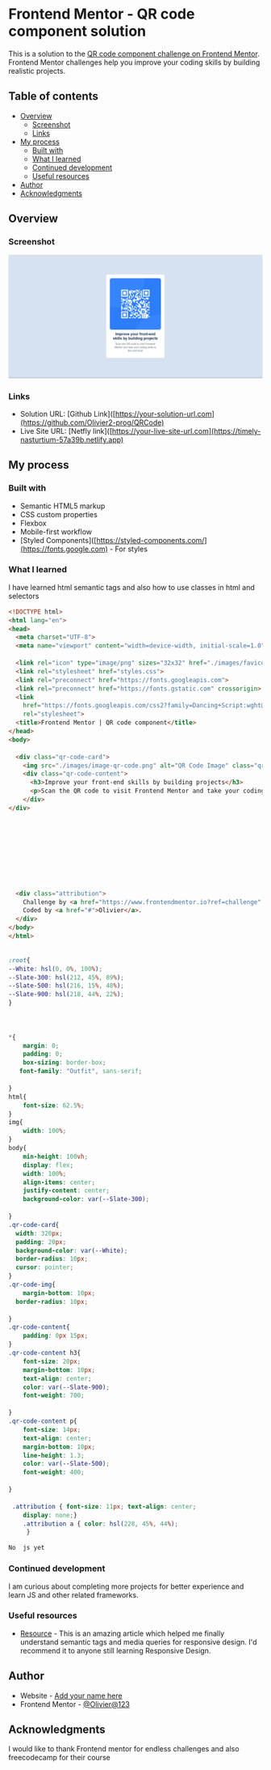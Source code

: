 # Frontend Mentor - QR code component solution

This is a solution to the [QR code component challenge on Frontend Mentor](https://www.frontendmentor.io/challenges/qr-code-component-iux_sIO_H). Frontend Mentor challenges help you improve your coding skills by building realistic projects. 

## Table of contents

- [Overview](#overview)
  - [Screenshot](#screenshot)
  - [Links](#links)
- [My process](#my-process)
  - [Built with](#built-with)
  - [What I learned](#what-i-learned)
  - [Continued development](#continued-development)
  - [Useful resources](#useful-resources)
- [Author](#author)
- [Acknowledgments](#acknowledgments)


## Overview

### Screenshot

![preview of the project](image.png)




### Links

- Solution URL: [Github Link]([https://your-solution-url.com](https://github.com/Olivier2-prog/QRCode)
- Live Site URL: [Netfly link]([https://your-live-site-url.com](https://timely-nasturtium-57a39b.netlify.app)

## My process

### Built with

- Semantic HTML5 markup
- CSS custom properties
- Flexbox
- Mobile-first workflow
- [Styled Components]([https://styled-components.com/](https://fonts.google.com) - For styles

### What I learned

I have learned html semantic tags and also how to use classes in html and selectors

```html
<!DOCTYPE html>
<html lang="en">
<head>
  <meta charset="UTF-8">
  <meta name="viewport" content="width=device-width, initial-scale=1.0"> <!-- displays site properly based on user's device -->

  <link rel="icon" type="image/png" sizes="32x32" href="./images/favicon-32x32.png">
  <link rel="stylesheet" href="styles.css">
  <link rel="preconnect" href="https://fonts.googleapis.com">
  <link rel="preconnect" href="https://fonts.gstatic.com" crossorigin>
  <link
    href="https://fonts.googleapis.com/css2?family=Dancing+Script:wght@400..700&family=Outfit:wght@100..900&display=swap"
    rel="stylesheet">
  <title>Frontend Mentor | QR code component</title>
</head>
<body>

  <div class="qr-code-card">
    <img src="./images/image-qr-code.png" alt="QR Code Image" class="qr-code-img">
    <div class="qr-code-content">
      <h3>Improve your front-end skills by building projects</h3>
      <p>Scan the QR code to visit Frontend Mentor and take your coding skills to the next level</p>
    </div>
</div>
  
  
  
  
  
  
  

  
  <div class="attribution">
    Challenge by <a href="https://www.frontendmentor.io?ref=challenge" target="_blank">Frontend Mentor</a>. 
    Coded by <a href="#">Olivier</a>.
  </div>
</body>
</html>
```
```css

:root{
--White: hsl(0, 0%, 100%);
--Slate-300: hsl(212, 45%, 89%);
--Slate-500: hsl(216, 15%, 48%);
--Slate-900: hsl(218, 44%, 22%);
}



*{
    margin: 0;
    padding: 0;
    box-sizing: border-box;
   font-family: "Outfit", sans-serif;
   
}
html{
    font-size: 62.5%;
}
img{
    width: 100%;
}
body{
    min-height: 100vh;
    display: flex;
    width: 100%;
    align-items: center;
    justify-content: center;
    background-color: var(--Slate-300);

}
.qr-code-card{
  width: 320px;  
  padding: 20px;
  background-color: var(--White);
  border-radius: 10px;
  cursor: pointer;
}
.qr-code-img{
    margin-bottom: 10px;
  border-radius: 10px;

}
.qr-code-content{
    padding: 0px 15px;
}
.qr-code-content h3{
    font-size: 20px;
    margin-bottom: 10px;
    text-align: center;
    color: var(--Slate-900);
    font-weight: 700;

}
.qr-code-content p{
    font-size: 14px;
    text-align: center;
    margin-bottom: 10px;
    line-height: 1.3;
    color: var(--Slate-500);
    font-weight: 400;

}

 .attribution { font-size: 11px; text-align: center; 
    display: none;}
    .attribution a { color: hsl(228, 45%, 44%);
     }
```
```js
No  js yet
```

### Continued development

I am curious about completing more projects for better experience and learn JS and other related frameworks.

### Useful resources


- [Resource](https://www.freecodecamp.org/learn/2022/responsive-web-design/) - This is an amazing article which helped me finally understand semantic tags and media queries for responsive design. I'd recommend it to anyone still learning Responsive Design.
## Author

- Website - [Add your name here](https://www.your-site.com)
- Frontend Mentor - [@Olivier@123](https://www.frontendmentor.io/profile/Olivier2-prog)


## Acknowledgments

I would like to thank Frontend mentor for endless challenges and also freecodecamp for their course

